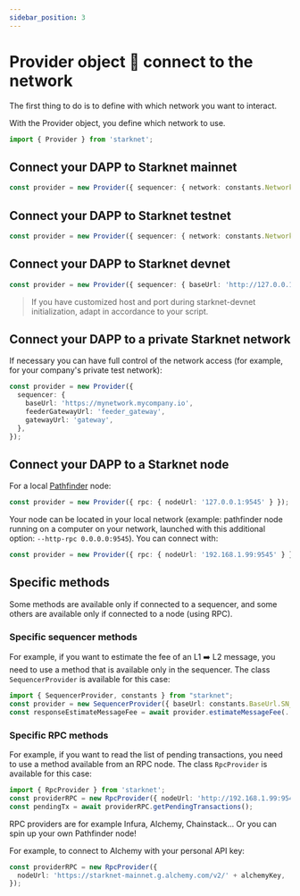 ```yaml
---
sidebar_position: 3
---
```


# Provider object 🔌 connect to the network

The first thing to do is to define with which network you want to interact.

With the Provider object, you define which network to use.

```typescript
import { Provider } from 'starknet';
```

## Connect your DAPP to Starknet mainnet

```typescript
const provider = new Provider({ sequencer: { network: constants.NetworkName.SN_MAIN } });
```

## Connect your DAPP to Starknet testnet

```typescript
const provider = new Provider({ sequencer: { network: constants.NetworkName.SN_GOERLI } }); // for testnet
```

## Connect your DAPP to Starknet devnet

```typescript
const provider = new Provider({ sequencer: { baseUrl: 'http://127.0.0.1:5050' } });
```

> If you have customized host and port during starknet-devnet initialization, adapt in accordance to your script.

## Connect your DAPP to a private Starknet network

If necessary you can have full control of the network access (for example, for your company's private test network):

```typescript
const provider = new Provider({
  sequencer: {
    baseUrl: 'https://mynetwork.mycompany.io',
    feederGatewayUrl: 'feeder_gateway',
    gatewayUrl: 'gateway',
  },
});
```

## Connect your DAPP to a Starknet node

For a local [Pathfinder](https://github.com/eqlabs/pathfinder) node:

```typescript
const provider = new Provider({ rpc: { nodeUrl: '127.0.0.1:9545' } });
```

Your node can be located in your local network (example: pathfinder node running on a computer on your network, launched with this additional option: `--http-rpc 0.0.0.0:9545`).
You can connect with:

```typescript
const provider = new Provider({ rpc: { nodeUrl: '192.168.1.99:9545' } });
```

## Specific methods

Some methods are available only if connected to a sequencer, and some others are available only if connected to a node (using RPC).

### Specific sequencer methods

For example, if you want to estimate the fee of an L1 ➡️ L2 message, you need to use a method that is available only in the sequencer. The class `SequencerProvider` is available for this case:

```typescript
import { SequencerProvider, constants } from "starknet";
const provider = new SequencerProvider({ baseUrl: constants.BaseUrl.SN_GOERLI }); // for testnet
const responseEstimateMessageFee = await provider.estimateMessageFee(.....)
```

### Specific RPC methods

For example, if you want to read the list of pending transactions, you need to use a method available from an RPC node. The class `RpcProvider` is available for this case:

```typescript
import { RpcProvider } from 'starknet';
const providerRPC = new RpcProvider({ nodeUrl: 'http://192.168.1.99:9545' }); // for a pathfinder node located in a PC in the local network
const pendingTx = await providerRPC.getPendingTransactions();
```

RPC providers are for example Infura, Alchemy, Chainstack... Or you can spin up your own Pathfinder node!

For example, to connect to Alchemy with your personal API key:

```typescript
const providerRPC = new RpcProvider({
  nodeUrl: 'https://starknet-mainnet.g.alchemy.com/v2/' + alchemyKey,
});
```
